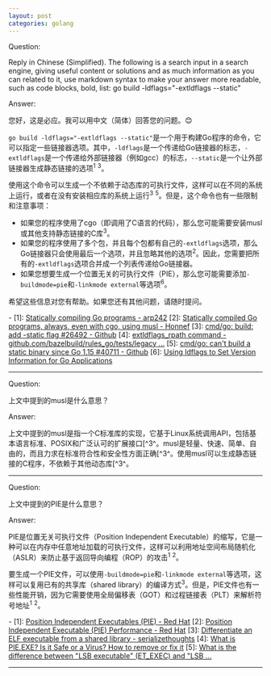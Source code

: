 ```yaml
---
layout: post
categories: golang
---
```

Question:

Reply in Chinese (Simplified).
The following is a search input in a search engine, giving useful content or solutions and as much information as you can related to it, use markdown syntax to make your answer more readable, such as code blocks, bold, list:
go build -ldflags="-extldflags --static"

Answer:

您好，这是必应。我可以用中文（简体）回答您的问题。😊

`go build -ldflags="-extldflags --static"`是一个用于构建Go程序的命令，它可以指定一些链接器选项。其中，`-ldflags`是一个传递给Go链接器的标志，`-extldflags`是一个传递给外部链接器（例如gcc）的标志，`--static`是一个让外部链接器生成静态链接的选项<sup>1</sup> <sup>3</sup>。

使用这个命令可以生成一个不依赖于动态库的可执行文件，这样可以在不同的系统上运行，或者在没有安装相应库的系统上运行<sup>3</sup> <sup>5</sup>。但是，这个命令也有一些限制和注意事项：

- 如果您的程序使用了cgo（即调用了C语言的代码），那么您可能需要安装musl或其他支持静态链接的C库<sup>3</sup>。
- 如果您的程序使用了多个包，并且每个包都有自己的`-extldflags`选项，那么Go链接器只会使用最后一个选项，并且忽略其他的选项<sup>2</sup>。因此，您需要把所有的`-extldflags`选项合并成一个列表传递给Go链接器。
- 如果您想要生成一个位置无关的可执行文件（PIE），那么您可能需要添加`-buildmode=pie`和`-linkmode external`等选项<sup>6</sup>。

希望这些信息对您有帮助。如果您还有其他问题，请随时提问。

\-
\[1]: [Statically compiling Go programs - arp242](https://www.arp242.net/static-go.html)
\[2]: [Statically compiled Go programs, always, even with cgo, using musl - Honnef](https://honnef.co/articles/statically-compiled-go-programs-always-even-with-cgo-using-musl/)
\[3]: [cmd/go: build: add -static flag #26492 - Github](https://github.com/golang/go/issues/26492)
\[4]: [extldflags_rpath command - github.com/bazelbuild/rules_go/tests/legacy ...](https://pkg.go.dev/github.com/bazelbuild/rules_go/tests/legacy/extldflags_rpath)
\[5]: [cmd/go: can't build a static binary since Go 1.15 #40711 - Github](https://github.com/golang/go/issues/40711)
\[6]: [Using ldflags to Set Version Information for Go Applications](https://www.digitalocean.com/community/tutorials/using-ldflags-to-set-version-information-for-go-applications)

<hr/>

Question:

上文中提到的musl是什么意思？

Answer:

上文中提到的musl是指一个C标准库的实现，它基于Linux系统调用API，包括基本语言标准、POSIX和广泛认可的扩展接口[^3^。musl是轻量、快速、简单、自由的，而且力求在标准符合性和安全性方面正确[^3^。使用musl可以生成静态链接的C程序，不依赖于其他动态库[^3^。

<hr/>

Question:

上文中提到的PIE是什么意思？

Answer:

PIE是位置无关可执行文件（Position Independent Executable）的缩写，它是一种可以在内存中任意地址加载的可执行文件，这样可以利用地址空间布局随机化（ASLR）来防止基于返回导向编程（ROP）的攻击<sup>1</sup> <sup>2</sup>。

要生成一个PIE文件，可以使用`-buildmode=pie`和`-linkmode external`等选项，这样可以复用已有的共享库（shared library）的编译方式<sup>3</sup>。但是，PIE文件也有一些性能开销，因为它需要使用全局偏移表（GOT）和过程链接表（PLT）来解析符号地址<sup>1</sup> <sup>2</sup>。

\-
\[1]: [Position Independent Executables (PIE) - Red Hat](https://www.redhat.com/en/blog/position-independent-executables-pie)
\[2]: [Position Independent Executable (PIE) Performance - Red Hat](https://www.redhat.com/en/blog/position-independent-executable-pie-performance)
\[3]: [Differentiate an ELF executable from a shared library - serializethoughts](https://serializethoughts.com/2019/06/29/elf-pic-pie)
\[4]: [What is PIE.EXE? Is it Safe or a Virus? How to remove or fix it](https://windowsbulletin.com/files/exe/sams-publishing/superbible-windows-nt-win32-api/pie-exe)
\[5]: [What is the difference between "LSB executable" (ET_EXEC) and "LSB ...](https://unix.stackexchange.com/questions/472449/what-is-the-difference-between-lsb-executable-et-exec-and-lsb-shared-object)

<hr/>

